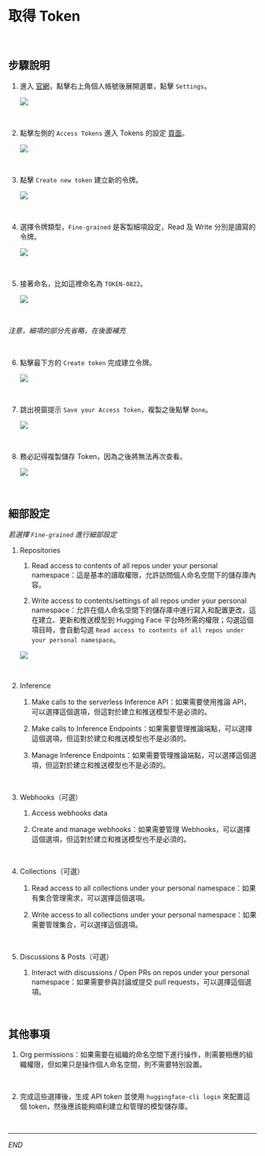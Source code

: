 # 取得 Token

<br>

## 步驟說明 

1. 進入 [官網](https://huggingface.co/)，點擊右上角個人帳號後展開選單，點擊 `Settings`。

    ![](images/img_104.png)

<br>

2. 點擊左側的 `Access Tokens` 進入 Tokens 的設定 [頁面](https://huggingface.co/settings/tokens)。

    ![](images/img_105.png)

<br>

3. 點擊 `Create new token` 建立新的令牌。

    ![](images/img_101.png)

<br>

4. 選擇令牌類型，`Fine-grained` 是客製細項設定，Read 及 Write 分別是讀寫的令牌。

    ![](images/img_102.png)

<br>

5. 接著命名，比如這裡命名為 `TOKEN-0822`。

    ![](images/img_16.png)

<br>

_注意，細項的部分先省略，在後面補充_

<br>

6. 點擊最下方的 `Create token` 完成建立令牌。

    ![](images/img_103.png)

<br>

7. 跳出視窗提示 `Save your Access Token`，複製之後點擊 `Done`。

    ![](images/img_18.png)

<br>

8. 務必記得複製儲存 Token，因為之後將無法再次查看。

    ![](images/img_19.png)

<br>

## 細部設定

_若選擇 `Fine-grained` 進行細部設定_

1. Repositories

    1) Read access to contents of all repos under your personal namespace：這是基本的讀取權限，允許訪問個人命名空間下的儲存庫內容。
    
    2) Write access to contents/settings of all repos under your personal namespace：允許在個人命名空間下的儲存庫中進行寫入和配置更改，這在建立、更新和推送模型到 Hugging Face 平台時所需的權限；勾選這個項目時，會自動勾選 `Read access to contents of all repos under your personal namespace`。

    ![](images/img_17.png)

<br>

2. Inference

    1) Make calls to the serverless Inference API：如果需要使用推論 API，可以選擇這個選項，但這對於建立和推送模型不是必須的。

    2) Make calls to Inference Endpoints：如果需要管理推論端點，可以選擇這個選項，但這對於建立和推送模型也不是必須的。

    3) Manage Inference Endpoints：如果需要管理推論端點，可以選擇這個選項，但這對於建立和推送模型也不是必須的。

<br>

3. Webhooks（可選）

    1) Access webhooks data

    2) Create and manage webhooks：如果需要管理 Webhooks，可以選擇這個選項，但這對於建立和推送模型也不是必須的。

<br>

4. Collections（可選）

    1) Read access to all collections under your personal namespace：如果有集合管理需求，可以選擇這個選項。

    2) Write access to all collections under your personal namespace：如果需要管理集合，可以選擇這個選項。

<br>

5. Discussions & Posts（可選）

    1) Interact with discussions / Open PRs on repos under your personal namespace：如果需要參與討論或提交 pull requests，可以選擇這個選項。

<br>

## 其他事項

1. Org permissions：如果需要在組織的命名空間下進行操作，則需要相應的組織權限，但如果只是操作個人命名空間，則不需要特別設置。

<br>

2. 完成這些選擇後，生成 API token 並使用 `huggingface-cli login` 來配置這個 token，然後應該能夠順利建立和管理的模型儲存庫。

<br>

___

_END_